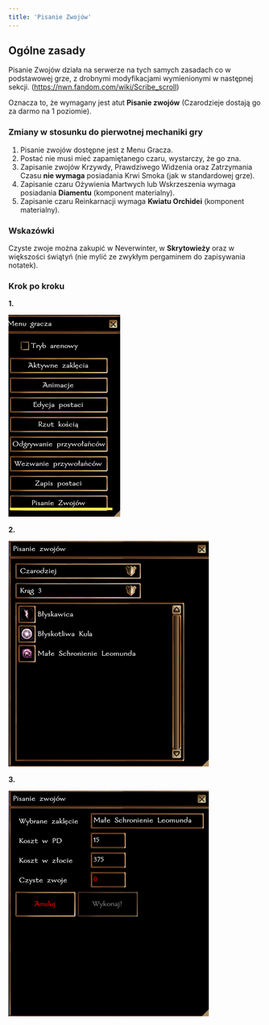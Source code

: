 ```yaml
---
title: 'Pisanie Zwojów'
---
```



## Ogólne zasady

Pisanie Zwojów działa na serwerze na tych samych zasadach co w podstawowej grze, z drobnymi modyfikacjami wymienionymi w następnej sekcji.
(https://nwn.fandom.com/wiki/Scribe_scroll)

Oznacza to, że wymagany jest atut **Pisanie zwojów** (Czarodzieje dostają go za darmo na 1 poziomie).

### Zmiany w stosunku do pierwotnej mechaniki gry

1. Pisanie zwojów dostępne jest z Menu Gracza.
2. Postać nie musi mieć zapamiętanego czaru, wystarczy, że go zna.
3. Zapisanie zwojów Krzywdy, Prawdziwego Widzenia oraz Zatrzymania Czasu **nie wymaga** posiadania Krwi Smoka (jak w standardowej grze).
4. Zapisanie czaru Ożywienia Martwych lub Wskrzeszenia wymaga posiadania **Diamentu** (komponent materialny).
5. Zapisanie czaru Reinkarnacji wymaga **Kwiatu Orchidei** (komponent materialny).

### Wskazówki

Czyste zwoje można zakupić w Neverwinter, w **Skrytowieży** oraz w większości świątyń (nie mylić ze zwykłym pergaminem do zapisywania notatek).

### Krok po kroku
**1.**

![dialog pisanie zwojów](../../static/img/wiki/wiki-rzemioslo/pisanie-zwojow-1.png)

**2.**

![dialog pisanie zwojów](../../static/img/wiki/wiki-rzemioslo/pisanie-zwojow-2.png)

**3.**

![dialog pisanie zwojów](../../static/img/wiki/wiki-rzemioslo/pisanie-zwojow-3.png)